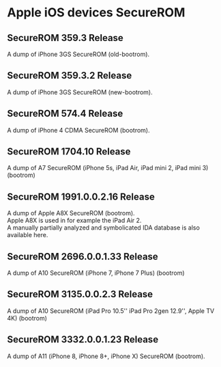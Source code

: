 # Apple iOS devices SecureROM

## SecureROM 359.3 Release
A dump of iPhone 3GS SecureROM (old-bootrom).  

## SecureROM 359.3.2 Release
A dump of iPhone 3GS SecureROM (new-bootrom).  

## SecureROM 574.4 Release
A dump of iPhone 4 CDMA SecureROM (bootrom).

## SecureROM 1704.10 Release
A dump of A7 SecureROM (iPhone 5s, iPad Air, iPad mini 2, iPad mini 3) (bootrom)

## SecureROM 1991.0.0.2.16 Release
A dump of Apple A8X SecureROM (bootrom).  
Apple A8X is used in for example the iPad Air 2.  
A manually partially analyzed and symbolicated IDA database is also available here.  

## SecureROM 2696.0.0.1.33 Release
A dump of A10 SecureROM (iPhone 7, iPhone 7 Plus) (bootrom)

## SecureROM 3135.0.0.2.3 Release
A dump of A10 SecureROM (iPad Pro 10.5'' iPad Pro 2gen 12.9'', Apple TV 4K) (bootrom)

## SecureROM 3332.0.0.1.23 Release
A dump of A11 (iPhone 8, iPhone 8+, iPhone X) SecureROM (bootrom).
